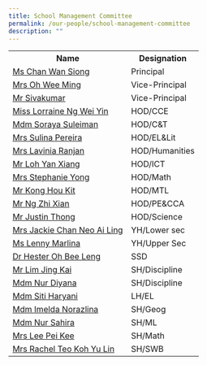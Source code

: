 ```yaml
---
title: School Management Committee
permalink: /our-people/school-management-committee
description: ""
---
```

<table>
<tbody>
<tr>
<th>Name</th>
<th>Designation</th>
</tr>
<tr>
<td><a href="mailto:CHAN_Wan_Siong@schools.gov.sg" target="">Ms Chan Wan Siong</a></td>
<td>Principal</td>
</tr>
<tr>
<td><a href="mailto:CHAN_Wee_Ming@schools.gov.sg" target="">Mrs Oh Wee Ming</a></td>
<td>Vice-Principal</td>
</tr>
<tr>
<td><a href="mailto:Sivakumar_VISWANATHAN@schools.gov.sg" target="">Mr Sivakumar</a></td>
<td>Vice-Principal</td>
</tr>
<tr>
<td><a href="mailto:ng_wei_yin_carrissa@schools.gov.sg" target="">Miss Lorraine Ng Wei Yin</a></td>
<td>HOD/CCE</td>
</tr>
<tr>
<td><a href="mailto:soraya_suleiman@schools.gov.sg" target="">Mdm Soraya Suleiman</a></td>
<td>HOD/C&amp;T</td>
</tr>
<tr>
<td><a href="mailto:sulina_abas@schools.gov.sg" target="">Mrs Sulina Pereira</a></td>
<td>HOD/EL&amp;Lit</td>
</tr>
<tr>
<td><a href="mailto:denise_lavinia_selvakumar@schools.gov.sg" target="">Mrs Lavinia Ranjan</a></td>
<td>HOD/Humanities</td>
</tr>
<tr>
<td><a href="mailto:loh_yan_xiang@schools.gov.sg" target="">Mr Loh Yan Xiang</a></td>
<td>HOD/ICT</td>
</tr>
<tr>
<td><a href="mailto:seow_peng_peng@schools.gov.sg" target="">Mrs Stephanie Yong</a></td>
<td>HOD/Math</td>
</tr>
<tr>
<td><a href="mailto:kong_hou_kit@schools.gov.sg" target="">Mr Kong Hou Kit</a></td>
<td>HOD/MTL</td>
</tr>
<tr>
<td><a href="mailto:ng_zhi_xian@schools.gov.sg" target="">Mr Ng Zhi Xian</a></td>
<td>HOD/PE&amp;CCA</td>
</tr>
<tr>
<td><a href="mailto:thong_ching_guan@schools.gov.sg" target="">Mr Justin Thong</a></td>
<td>HOD/Science</td>
</tr>
<tr>
<td><a href="mailto:neo_ai_ling_jackie@schools.gov.sg" target="">Mrs Jackie Chan Neo Ai Ling</a></td>
<td>YH/Lower sec</td>
</tr>
<tr>
<td><a href="mailto:lenny_marlina_mohamed@schools.gov.sg" target="">Ms Lenny Marlina</a></td>
<td>YH/Upper Sec</td>
</tr>
<tr>
<td><a href="mailto:oh_bee_leng_hester@schools.gov.sg" target="">Dr Hester Oh Bee Leng</a></td>
<td>SSD</td>
</tr>
<tr>
<td><a href="mailto:lim_jing_kai@schools.gov.sg" target="">Mr Lim Jing Kai</a></td>
<td>SH/Discipline</td>
</tr>
<tr>
<td><a href="mailto:nur_diyana_osman@schools.gov.sg" target="">Mdm Nur Diyana</a>&nbsp;</td>
<td>SH/Discipline&nbsp;</td>
</tr>
<tr>
<td><a href="mailto:siti_haryani_ramlan@schools.gov.sg" target="">Mdm Siti Haryani</a></td>
<td>LH/EL</td>
</tr>
<tr>
<td><a href="mailto:imelda_norazlina_zulkefle@schools.gov.sg" target="">Mdm Imelda Norazlina</a></td>
<td>SH/Geog</td>
</tr>
<tr>
<td><a href="mailto:nur_sahira_ramlee@schools.gov.sg" target="">Mdm Nur Sahira</a></td>
<td>SH/ML</td>
</tr>
<tr>
<td><a href="mailto:chin_pei_kee@schools.gov.sg" target="">Mrs Lee Pei Kee</a></td>
<td>SH/Math</td>
</tr>
<tr>
<td><a href="mailto:yu_lin_rachel_koh@schools.gov.sg" target="">Mrs Rachel Teo Koh Yu Lin</a></td>
<td>SH/SWB</td>
</tr>
</tbody>
</table>